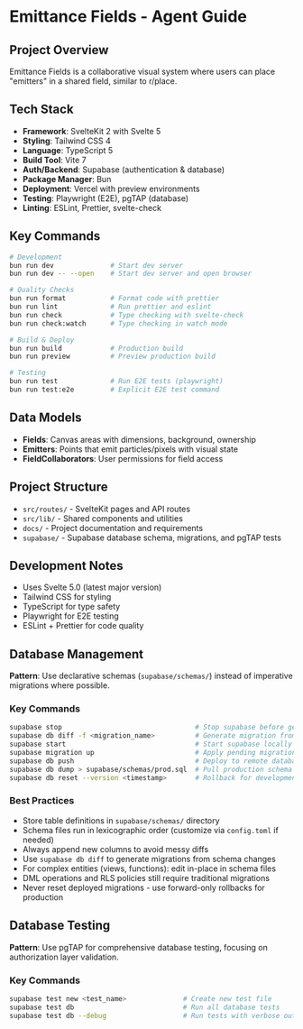 # Emittance Fields - Agent Guide

## Project Overview

Emittance Fields is a collaborative visual system where users can place "emitters" in a shared field, similar to r/place.

## Tech Stack

- **Framework**: SvelteKit 2 with Svelte 5
- **Styling**: Tailwind CSS 4
- **Language**: TypeScript 5
- **Build Tool**: Vite 7
- **Auth/Backend**: Supabase (authentication & database)
- **Package Manager**: Bun
- **Deployment**: Vercel with preview environments
- **Testing**: Playwright (E2E), pgTAP (database)
- **Linting**: ESLint, Prettier, svelte-check

## Key Commands

```bash
# Development
bun run dev              # Start dev server
bun run dev -- --open    # Start dev server and open browser

# Quality Checks
bun run format           # Format code with prettier
bun run lint             # Run prettier and eslint
bun run check            # Type checking with svelte-check
bun run check:watch      # Type checking in watch mode

# Build & Deploy
bun run build            # Production build
bun run preview          # Preview production build

# Testing
bun run test             # Run E2E tests (playwright)
bun run test:e2e         # Explicit E2E test command
```

## Data Models

- **Fields**: Canvas areas with dimensions, background, ownership
- **Emitters**: Points that emit particles/pixels with visual state
- **FieldCollaborators**: User permissions for field access

## Project Structure

- `src/routes/` - SvelteKit pages and API routes
- `src/lib/` - Shared components and utilities
- `docs/` - Project documentation and requirements
- `supabase/` - Supabase database schema, migrations, and pgTAP tests

## Development Notes

- Uses Svelte 5.0 (latest major version)
- Tailwind CSS for styling
- TypeScript for type safety
- Playwright for E2E testing
- ESLint + Prettier for code quality

## Database Management

**Pattern**: Use declarative schemas (`supabase/schemas/`) instead of imperative migrations where possible.

### Key Commands

```bash
supabase stop                                 # Stop supabase before generating migrations
supabase db diff -f <migration_name>          # Generate migration from schema changes
supabase start                                # Start supabase locally
supabase migration up                         # Apply pending migrations locally
supabase db push                              # Deploy to remote database
supabase db dump > supabase/schemas/prod.sql  # Pull production schema
supabase db reset --version <timestamp>       # Rollback for development
```

### Best Practices

- Store table definitions in `supabase/schemas/` directory
- Schema files run in lexicographic order (customize via `config.toml` if needed)
- Always append new columns to avoid messy diffs
- Use `supabase db diff` to generate migrations from schema changes
- For complex entities (views, functions): edit in-place in schema files
- DML operations and RLS policies still require traditional migrations
- Never reset deployed migrations - use forward-only rollbacks for production

## Database Testing

**Pattern**: Use pgTAP for comprehensive database testing, focusing on authorization layer validation.

### Key Commands

```bash
supabase test new <test_name>              # Create new test file
supabase test db                           # Run all database tests
supabase test db --debug                   # Run tests with verbose output
```
